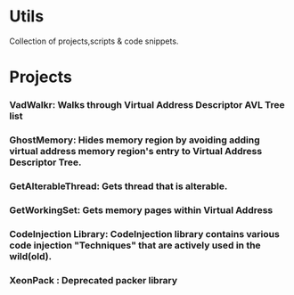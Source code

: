 # Utils
Collection of projects,scripts & code snippets.

# Projects
### VadWalkr: Walks through Virtual Address Descriptor AVL Tree list
### GhostMemory: Hides memory region by avoiding adding virtual address memory region's entry to Virtual Address Descriptor Tree.
### GetAlterableThread: Gets thread that is alterable.
### GetWorkingSet: Gets memory pages within Virtual Address
### CodeInjection Library: CodeInjection library contains various code injection "Techniques" that are actively used in the wild(old).
### XeonPack : Deprecated packer library
